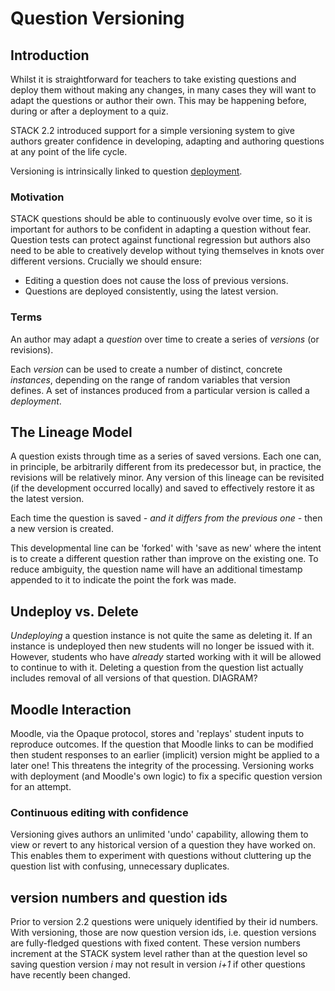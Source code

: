 # Question Versioning

## Introduction ##

Whilst it is straightforward for teachers to take existing questions and deploy them
without making any changes, in many cases they will want to adapt the questions or author their own.
This may be happening before, during or after a deployment to a quiz.

STACK 2.2 introduced support for a simple versioning system to give authors greater
confidence in developing, adapting and authoring questions at any point of the life cycle.

Versioning is intrinsically linked to question [deployment](Deploying.md).

### Motivation ###

STACK questions should be able to continuously evolve over time, so it is important for authors
to be confident in adapting a question without fear. Question tests can protect against functional
regression but authors also need to be able to creatively develop without tying themselves in knots
over different versions.  Crucially we should ensure:

* Editing a question does not cause the loss of previous versions.
* Questions are deployed consistently, using the latest version.

### Terms ###

An author may adapt a _question_ over time to create a series of _versions_ (or revisions).

Each _version_ can be used to create a number of distinct, concrete _instances_, depending
on the range of random variables that version defines.  A set of instances produced from a
particular version is called a _deployment_.

## The Lineage Model ##

A question exists through time as a series of saved versions.  Each one can, in principle,
be arbitrarily different from its predecessor but, in practice, the revisions will be relatively minor.
Any version of this lineage can be revisited (if the development occurred locally) and saved to effectively
restore it as the latest version.

Each time the question is saved _- and it differs from the previous one -_ then a new version is created.

This developmental line can be 'forked' with 'save as new' where the intent is to create a different question
rather than improve on the existing one.  To reduce ambiguity, the question name will have an additional
timestamp appended to it to indicate the point the fork was made.

## Undeploy vs. Delete ##

_Undeploying_ a question instance is not quite the same as deleting it.
If an instance is undeployed then new students will no longer be issued with it.
However, students who have _already_ started working with it will be allowed to continue to with it.
Deleting a question from the question list actually includes removal of all versions of that question.
DIAGRAM?

## Moodle Interaction ##

Moodle, via the Opaque protocol, stores and 'replays' student inputs to reproduce outcomes.
If the question that Moodle links to can be modified then student responses to an earlier (implicit)
version might be applied to a later one!  This threatens the integrity of the processing.
Versioning works with deployment (and Moodle's own logic) to fix a specific question version for an attempt.

### Continuous editing with confidence  ###

Versioning gives authors an unlimited 'undo' capability, allowing them to view or revert to any
historical version of a question they have worked on.  This enables them to experiment with questions
without cluttering up the question list with confusing, unnecessary duplicates.

## version numbers and question ids ##

Prior to version 2.2 questions were uniquely identified by their id numbers.  With versioning, those
are now question version ids, i.e. question versions are fully-fledged questions with fixed content.
These version numbers increment at the STACK system level rather than at the question level so saving
question version _i_ may not result in version _i+1_ if other questions have recently been changed.

